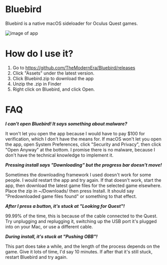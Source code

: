 # Bluebird
Bluebird is a native macOS sideloader for Oculus Quest games.

![image of app](https://i.imgur.com/iSJ0z3U.png)

# How do I use it?
1. Go to https://github.com/TheModernEra/Bluebird/releases
2. Click "Assets" under the latest version.
3. Click Bluebird.zip to download the app
4. Unzip the .zip in Finder
5. Right click on Bluebird, and click Open.

# FAQ
***I can't open Bluebird! It says something about malware?***

It won't let you open the app because I would have to pay $100 for verification, which I don't have the means for. If macOS won't let you open the app, open System Preferences, click "Security and Privacy", then click "Open Anyway" at the bottom. I promise there is no malware, because I don't have the technical knowledge to implement it.

***Pressing install says "Downloading" but the progress bar doesn't move!***

Sometimes the downloading framework I used doesn't work for some people. I would restart the app and try again. If that doesn't work, start the app, then download the latest game files for the selected game elsewhere. Place the zip in ~/Downloads/ then press Install. It should say "Predownloaded game files found" or something to that effect.

***After I press a button, it's stuck at "Looking for Quest"!***

99.99% of the time, this is because of the cable connected to the Quest. Try unplugging and replugging it, switching up the USB port it's plugged into on your Mac, or use a different cable.

***During install, it's stuck at "Pushing OBB"!***

This part does take a while, and the length of the process depends on the game. Give it lots of time, I'd say 10 minutes. If after that it's still stuck, restart Bluebird and try again.
